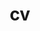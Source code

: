---
layout: default
permalink: /
title: cv
nav: true
nav_order: 4
redirect_to: /assets/pdf/SAFE_Arleth_CV.pdf
---